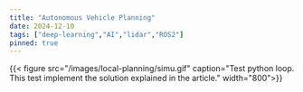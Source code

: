 ```yaml
---
title: "Autonomous Vehicle Planning"
date: 2024-12-10
tags: ["deep-learning","AI","lidar","ROS2"]
pinned: true
---
```


{{< figure src="/images/local-planning/simu.gif" caption="Test python loop. This test implement the solution explained in the article." width="800">}}